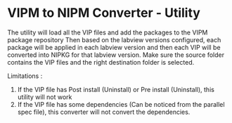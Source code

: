 # VIPM to NIPM Converter - Utility
 
The utility will load all the VIP files and add the packages to the VIPM package repository
Then based on the labview versions configured, each package will be applied in each labview version and then each VIP will be converted into NIPKG for that labview version.
Make sure the source folder contains the VIP files and the right destination folder is selected.


Limitations :
1. If the VIP file has Post install (Uninstall) or Pre install (Uninstall), this utility will not work
2. If the VIP file has some dependencies (Can be noticed from the parallel spec file), this converter will not convert the dependencies.
